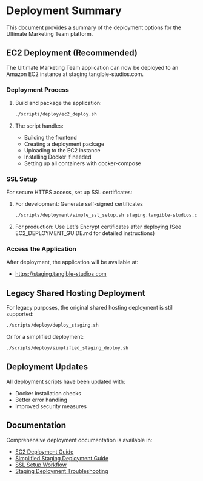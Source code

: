 # Deployment Summary

This document provides a summary of the deployment options for the Ultimate Marketing Team platform.

## EC2 Deployment (Recommended)

The Ultimate Marketing Team application can now be deployed to an Amazon EC2 instance at staging.tangible-studios.com.

### Deployment Process

1. Build and package the application:
   ```bash
   ./scripts/deploy/ec2_deploy.sh
   ```

2. The script handles:
   - Building the frontend
   - Creating a deployment package
   - Uploading to the EC2 instance
   - Installing Docker if needed
   - Setting up all containers with docker-compose

### SSL Setup

For secure HTTPS access, set up SSL certificates:

1. For development: Generate self-signed certificates
   ```bash
   ./scripts/deployment/simple_ssl_setup.sh staging.tangible-studios.com
   ```

2. For production: Use Let's Encrypt certificates after deploying
   (See EC2_DEPLOYMENT_GUIDE.md for detailed instructions)

### Access the Application

After deployment, the application will be available at:
- https://staging.tangible-studios.com

## Legacy Shared Hosting Deployment

For legacy purposes, the original shared hosting deployment is still supported:

```bash
./scripts/deploy/deploy_staging.sh
```

Or for a simplified deployment:

```bash
./scripts/deploy/simplified_staging_deploy.sh
```

## Deployment Updates

All deployment scripts have been updated with:
- Docker installation checks
- Better error handling
- Improved security measures

## Documentation

Comprehensive deployment documentation is available in:
- [EC2 Deployment Guide](EC2_DEPLOYMENT_GUIDE.md)
- [Simplified Staging Deployment Guide](SIMPLIFIED_STAGING_DEPLOY.md)
- [SSL Setup Workflow](../../scripts/deployment/ssl_workflow.md)
- [Staging Deployment Troubleshooting](STAGING_DEPLOYMENT_TROUBLESHOOTING.md)